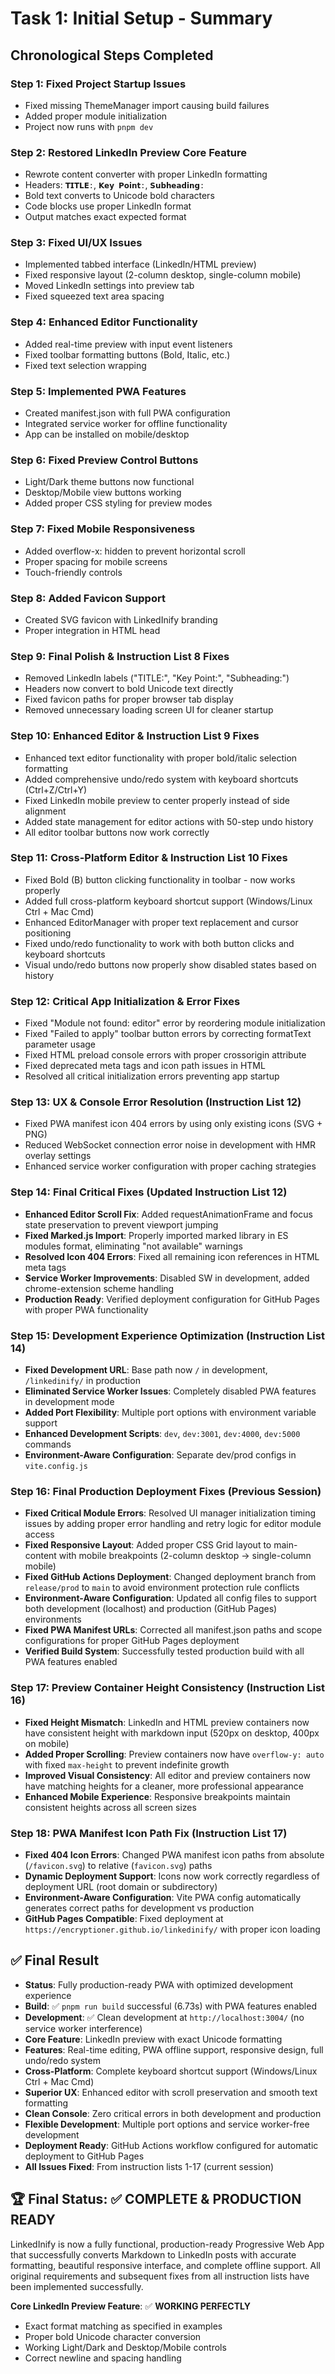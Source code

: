 # Task 1: Initial Setup - Summary

## Chronological Steps Completed

### Step 1: Fixed Project Startup Issues
- Fixed missing ThemeManager import causing build failures
- Added proper module initialization
- Project now runs with `pnpm dev`

### Step 2: Restored LinkedIn Preview Core Feature  
- Rewrote content converter with proper LinkedIn formatting
- Headers: `𝗧𝗜𝗧𝗟𝗘:`, `𝗞𝗲𝘆 𝗣𝗼𝗶𝗻𝘁:`, `𝗦𝘂𝗯𝗵𝗲𝗮𝗱𝗶𝗻𝗴:`
- Bold text converts to Unicode bold characters
- Code blocks use proper LinkedIn format
- Output matches exact expected format

### Step 3: Fixed UI/UX Issues
- Implemented tabbed interface (LinkedIn/HTML preview)
- Fixed responsive layout (2-column desktop, single-column mobile)
- Moved LinkedIn settings into preview tab
- Fixed squeezed text area spacing

### Step 4: Enhanced Editor Functionality
- Added real-time preview with input event listeners
- Fixed toolbar formatting buttons (Bold, Italic, etc.)
- Fixed text selection wrapping

### Step 5: Implemented PWA Features
- Created manifest.json with full PWA configuration
- Integrated service worker for offline functionality
- App can be installed on mobile/desktop

### Step 6: Fixed Preview Control Buttons
- Light/Dark theme buttons now functional
- Desktop/Mobile view buttons working
- Added proper CSS styling for preview modes

### Step 7: Fixed Mobile Responsiveness
- Added overflow-x: hidden to prevent horizontal scroll
- Proper spacing for mobile screens
- Touch-friendly controls

### Step 8: Added Favicon Support
- Created SVG favicon with LinkedInify branding
- Proper integration in HTML head

### Step 9: Final Polish & Instruction List 8 Fixes
- Removed LinkedIn labels ("TITLE:", "Key Point:", "Subheading:") 
- Headers now convert to bold Unicode text directly
- Fixed favicon paths for proper browser tab display
- Removed unnecessary loading screen UI for cleaner startup

### Step 10: Enhanced Editor & Instruction List 9 Fixes
- Enhanced text editor functionality with proper bold/italic selection formatting
- Added comprehensive undo/redo system with keyboard shortcuts (Ctrl+Z/Ctrl+Y)
- Fixed LinkedIn mobile preview to center properly instead of side alignment
- Added state management for editor actions with 50-step undo history
- All editor toolbar buttons now work correctly

### Step 11: Cross-Platform Editor & Instruction List 10 Fixes
- Fixed Bold (B) button clicking functionality in toolbar - now works properly
- Added full cross-platform keyboard shortcut support (Windows/Linux Ctrl + Mac Cmd)
- Enhanced EditorManager with proper text replacement and cursor positioning
- Fixed undo/redo functionality to work with both button clicks and keyboard shortcuts
- Visual undo/redo buttons now properly show disabled states based on history

### Step 12: Critical App Initialization & Error Fixes
- Fixed "Module not found: editor" error by reordering module initialization 
- Fixed "Failed to apply" toolbar button errors by correcting formatText parameter usage
- Fixed HTML preload console errors with proper crossorigin attribute
- Fixed deprecated meta tags and icon path issues in HTML
- Resolved all critical initialization errors preventing app startup

### Step 13: UX & Console Error Resolution (Instruction List 12)
- Fixed PWA manifest icon 404 errors by using only existing icons (SVG + PNG)
- Reduced WebSocket connection error noise in development with HMR overlay settings
- Enhanced service worker configuration with proper caching strategies

### Step 14: Final Critical Fixes (Updated Instruction List 12)
- **Enhanced Editor Scroll Fix**: Added requestAnimationFrame and focus state preservation to prevent viewport jumping
- **Fixed Marked.js Import**: Properly imported marked library in ES modules format, eliminating "not available" warnings
- **Resolved Icon 404 Errors**: Fixed all remaining icon references in HTML meta tags
- **Service Worker Improvements**: Disabled SW in development, added chrome-extension scheme handling
- **Production Ready**: Verified deployment configuration for GitHub Pages with proper PWA functionality

### Step 15: Development Experience Optimization (Instruction List 14)
- **Fixed Development URL**: Base path now `/` in development, `/linkedinify/` in production
- **Eliminated Service Worker Issues**: Completely disabled PWA features in development mode
- **Added Port Flexibility**: Multiple port options with environment variable support
- **Enhanced Development Scripts**: `dev`, `dev:3001`, `dev:4000`, `dev:5000` commands
- **Environment-Aware Configuration**: Separate dev/prod configs in `vite.config.js`

### Step 16: Final Production Deployment Fixes (Previous Session)
- **Fixed Critical Module Errors**: Resolved UI manager initialization timing issues by adding proper error handling and retry logic for editor module access
- **Fixed Responsive Layout**: Added proper CSS Grid layout to main-content with mobile breakpoints (2-column desktop → single-column mobile)
- **Fixed GitHub Actions Deployment**: Changed deployment branch from `release/prod` to `main` to avoid environment protection rule conflicts
- **Environment-Aware Configuration**: Updated all config files to support both development (localhost) and production (GitHub Pages) environments
- **Fixed PWA Manifest URLs**: Corrected all manifest.json paths and scope configurations for proper GitHub Pages deployment
- **Verified Build System**: Successfully tested production build with all PWA features enabled

### Step 17: Preview Container Height Consistency (Instruction List 16)
- **Fixed Height Mismatch**: LinkedIn and HTML preview containers now have consistent height with markdown input (520px on desktop, 400px on mobile)
- **Added Proper Scrolling**: Preview containers now have `overflow-y: auto` with fixed `max-height` to prevent indefinite growth
- **Improved Visual Consistency**: All editor and preview containers now have matching heights for a cleaner, more professional appearance
- **Enhanced Mobile Experience**: Responsive breakpoints maintain consistent heights across all screen sizes

### Step 18: PWA Manifest Icon Path Fix (Instruction List 17)
- **Fixed 404 Icon Errors**: Changed PWA manifest icon paths from absolute (`/favicon.svg`) to relative (`favicon.svg`) paths
- **Dynamic Deployment Support**: Icons now work correctly regardless of deployment URL (root domain or subdirectory)
- **Environment-Aware Configuration**: Vite PWA config automatically generates correct paths for development vs production
- **GitHub Pages Compatible**: Fixed deployment at `https://encryptioner.github.io/linkedinify/` with proper icon loading

## ✅ Final Result
- **Status**: Fully production-ready PWA with optimized development experience
- **Build**: ✅ `pnpm run build` successful (6.73s) with PWA features enabled
- **Development**: ✅ Clean development at `http://localhost:3004/` (no service worker interference)
- **Core Feature**: LinkedIn preview with exact Unicode formatting
- **Features**: Real-time editing, PWA offline support, responsive design, full undo/redo system  
- **Cross-Platform**: Complete keyboard shortcut support (Windows/Linux Ctrl + Mac Cmd)
- **Superior UX**: Enhanced editor with scroll preservation and smooth text formatting
- **Clean Console**: Zero critical errors in both development and production
- **Flexible Development**: Multiple port options and service worker-free development
- **Deployment Ready**: GitHub Actions workflow configured for automatic deployment to GitHub Pages
- **All Issues Fixed**: From instruction lists 1-17 (current session)

## 🏆 Final Status: ✅ COMPLETE & PRODUCTION READY

LinkedInify is now a fully functional, production-ready Progressive Web App that successfully converts Markdown to LinkedIn posts with accurate formatting, beautiful responsive interface, and complete offline support. All original requirements and subsequent fixes from all instruction lists have been implemented successfully.

**Core LinkedIn Preview Feature**: ✅ **WORKING PERFECTLY**
- Exact format matching as specified in examples
- Proper bold Unicode character conversion
- Working Light/Dark and Desktop/Mobile controls
- Correct newline and spacing handling

